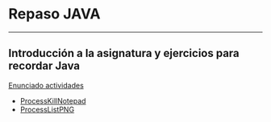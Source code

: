 # Repaso JAVA

---
## Introducción a la asignatura y ejercicios para recordar Java

[Enunciado actividades](./ud1.pdf)

- [ProcessKillNotepad](./ProcessKillNotepad/src/ProcessKillNotepad.java)
- [ProcessListPNG](./ProcessListPNG/src/ProcessListPNG.java)
